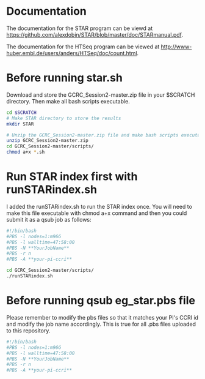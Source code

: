 # Documentation
The documentation for the STAR program can be viewd at https://github.com/alexdobin/STAR/blob/master/doc/STARmanual.pdf. 

The documentation for the HTSeq program can be viewed at http://www-huber.embl.de/users/anders/HTSeq/doc/count.html.

# Before running star.sh
Download and store the GCRC_Session2-master.zip file in your $SCRATCH directory. Then make all bash scripts executable.

```bash
cd $SCRATCH
# Make STAR directory to store the results
mkdir STAR

# Unzip the GCRC_Session2-master.zip file and make bash scripts executable
unzip GCRC_Session2-master.zip
cd GCRC_Session2-master/scripts/
chmod a+x *.sh

```
# Run STAR index first with runSTARindex.sh
I added the runSTARindex.sh to run the STAR index once. You will need to make this file executable with chmod a+x command and then you could submit it as a qsub job as follows:

```bash
#!/bin/bash
#PBS -l nodes=1:m96G
#PBS -l walltime=47:58:00
#PBS -N **YourJobName**
#PBS -r n
#PBS -A **your-pi-ccri**

cd GCRC_Session2-master/scripts/
./runSTARindex.sh
```

# Before running qsub eg_star.pbs file
Please remember to modify the pbs files so that it matches your PI's CCRI id and modify the job name accordingly.
This is true for all .pbs files uploaded to this repository.

```bash
#!/bin/bash
#PBS -l nodes=1:m96G
#PBS -l walltime=47:58:00
#PBS -N **YourJobName**
#PBS -r n
#PBS -A **your-pi-ccri**
```
